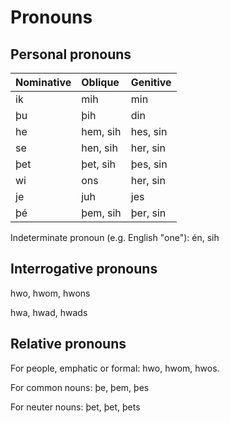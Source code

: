 # Pronouns

## Personal pronouns

| Nominative | Oblique   | Genitive  |
|:-----------|:----------|:----------|
| ik         | mih       | min      |
| þu         | þih       | din      |
| he         | hem, sih  | hes, sin |
| se         | hen, sih  | her, sin |
| þet        | þet, sih  | þes, sin |
| wi         | ons       | her, sin |
| je         | juh       | jes      |
| þé         | þem, sih  | þer, sin |

Indeterminate pronoun (e.g. English "one"): én, sih

## Interrogative pronouns

hwo, hwom, hwons

hwa, hwad, hwads

## Relative pronouns

For people, emphatic or formal: hwo, hwom, hwos.

For common nouns: þe, þem, þes

For neuter nouns: þet, þet, þets
